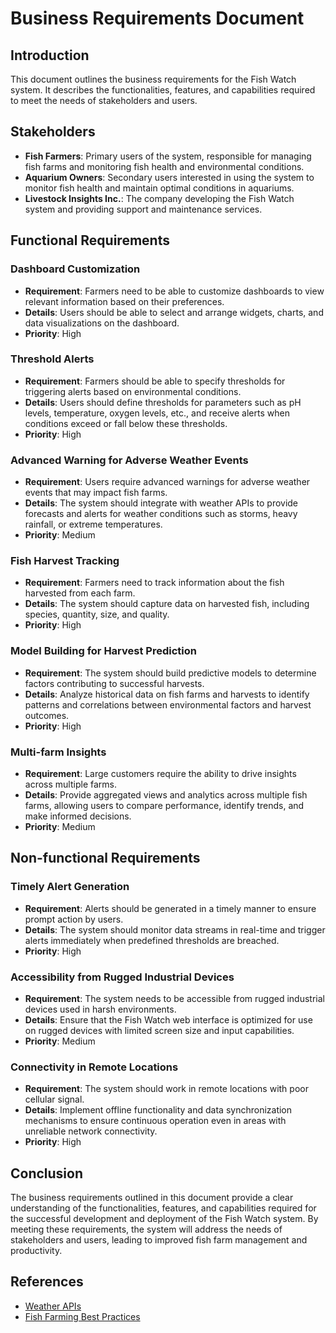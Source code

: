 # Business Requirements Document

## Introduction

This document outlines the business requirements for the Fish Watch system. It describes the functionalities, features, and capabilities required to meet the needs of stakeholders and users.

## Stakeholders

- **Fish Farmers**: Primary users of the system, responsible for managing fish farms and monitoring fish health and environmental conditions.
- **Aquarium Owners**: Secondary users interested in using the system to monitor fish health and maintain optimal conditions in aquariums.
- **Livestock Insights Inc.**: The company developing the Fish Watch system and providing support and maintenance services.

## Functional Requirements

### Dashboard Customization

- **Requirement**: Farmers need to be able to customize dashboards to view relevant information based on their preferences.
- **Details**: Users should be able to select and arrange widgets, charts, and data visualizations on the dashboard.
- **Priority**: High

### Threshold Alerts

- **Requirement**: Farmers should be able to specify thresholds for triggering alerts based on environmental conditions.
- **Details**: Users should define thresholds for parameters such as pH levels, temperature, oxygen levels, etc., and receive alerts when conditions exceed or fall below these thresholds.
- **Priority**: High

### Advanced Warning for Adverse Weather Events

- **Requirement**: Users require advanced warnings for adverse weather events that may impact fish farms.
- **Details**: The system should integrate with weather APIs to provide forecasts and alerts for weather conditions such as storms, heavy rainfall, or extreme temperatures.
- **Priority**: Medium

### Fish Harvest Tracking

- **Requirement**: Farmers need to track information about the fish harvested from each farm.
- **Details**: The system should capture data on harvested fish, including species, quantity, size, and quality.
- **Priority**: High

### Model Building for Harvest Prediction

- **Requirement**: The system should build predictive models to determine factors contributing to successful harvests.
- **Details**: Analyze historical data on fish farms and harvests to identify patterns and correlations between environmental factors and harvest outcomes.
- **Priority**: High

### Multi-farm Insights

- **Requirement**: Large customers require the ability to drive insights across multiple farms.
- **Details**: Provide aggregated views and analytics across multiple fish farms, allowing users to compare performance, identify trends, and make informed decisions.
- **Priority**: Medium

## Non-functional Requirements

### Timely Alert Generation

- **Requirement**: Alerts should be generated in a timely manner to ensure prompt action by users.
- **Details**: The system should monitor data streams in real-time and trigger alerts immediately when predefined thresholds are breached.
- **Priority**: High

### Accessibility from Rugged Industrial Devices

- **Requirement**: The system needs to be accessible from rugged industrial devices used in harsh environments.
- **Details**: Ensure that the Fish Watch web interface is optimized for use on rugged devices with limited screen size and input capabilities.
- **Priority**: Medium

### Connectivity in Remote Locations

- **Requirement**: The system should work in remote locations with poor cellular signal.
- **Details**: Implement offline functionality and data synchronization mechanisms to ensure continuous operation even in areas with unreliable network connectivity.
- **Priority**: High

## Conclusion

The business requirements outlined in this document provide a clear understanding of the functionalities, features, and capabilities required for the successful development and deployment of the Fish Watch system. By meeting these requirements, the system will address the needs of stakeholders and users, leading to improved fish farm management and productivity.

## References

- [Weather APIs](https://openweathermap.org/api)
- [Fish Farming Best Practices](https://www.worldfishcenter.org/)
